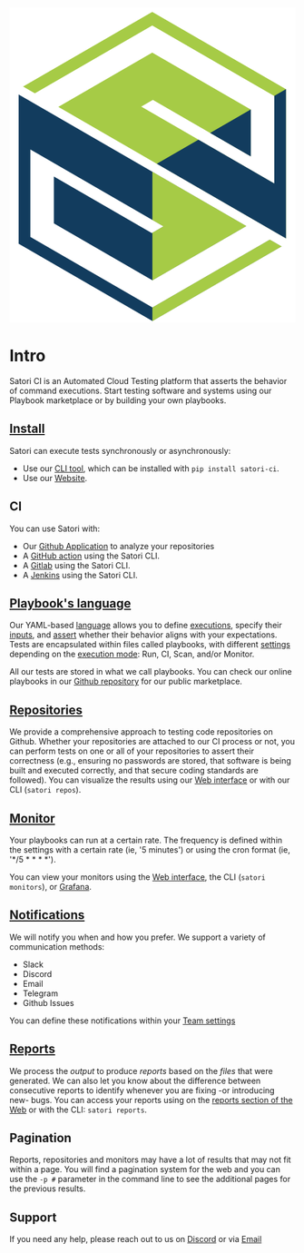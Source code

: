 ![Satori CI Logo](../../img/logo.png)

# Intro

Satori CI is an Automated Cloud Testing platform that asserts the behavior of command executions. Start testing software and systems using our Playbook marketplace or by building your own playbooks.

## [Install](getting-started/install.md)

Satori can execute tests synchronously or asynchronously:

- Use our [CLI tool](https://github.com/satorici/satori-cli), which can be installed with `pip install satori-ci`.
- Use our [Website](https://www.satori.ci).

## CI
You can use Satori with:
- Our [Github Application](https://github.com/apps/satorici) to analyze your repositories
- A [GitHub action](modes/ci/action.md) using the Satori CLI.
- A [Gitlab](modes/ci/gitlab.md) using the Satori CLI.
- A [Jenkins](modes/ci/jenkins.md) using the Satori CLI.

## [Playbook's language](playbooks/language.md)

Our YAML-based [language](playbooks/language.md) allows you to define [executions](playbooks/execution.md), specify their [inputs](playbooks/inputs.md), and [assert](playbooks/asserts.md) whether their behavior aligns with your expectations. Tests are encapsulated within files called playbooks, with different [settings](playbooks/settings.md) depending on the [execution mode](modes/modes.md): Run, CI, Scan, and/or Monitor.

All our tests are stored in what we call playbooks. You can check our online playbooks in our [Github repository](https://github.com/satorici/playbooks/) for our public marketplace.

## [Repositories](repo.md)

We provide a comprehensive approach to testing code repositories on Github. Whether your repositories are attached to our CI process or not, you can perform tests on one or all of your repositories to assert their correctness (e.g., ensuring no passwords are stored, that software is being built and executed correctly, and that secure coding standards are followed). You can visualize the results using our [Web interface](https://satori.ci/repos/) or with our CLI (`satori repos`).

## [Monitor](modes/monitor.md)

Your playbooks can run at a certain rate. The frequency is defined within the settings with a certain rate (ie, '5 minutes') or using the cron format (ie, '*/5 * * * *'). 

You can view your monitors using the [Web interface](https://www.satori.ci/monitors/), the CLI (`satori monitors`), or [Grafana](https://github.com/satorici/satori-plugin-grafana).

## [Notifications](notifications.md)

We will notify you when and how you prefer. We support a variety of communication methods:

- Slack
- Discord
- Email
- Telegram
- Github Issues

You can define these notifications within your [Team settings](https://www.satori-ci.com/team-settings/)

## [Reports](reports.md)

We process the *output* to produce *reports* based on the *files* that were generated. We can also let you know about the difference between consecutive reports to identify whenever you are fixing -or introducing new- bugs. You can access your reports using on the [reports section of the Web](https://www.satori-ci.com/reports/) or with the CLI: `satori reports`.

## Pagination

Reports, repositories and monitors may have a lot of results that may not fit within a page. You will find a pagination system for the web and you can use the `-p #` parameter in the command line to see the additional pages for the previous results.

## Support

If you need any help, please reach out to us on [Discord](https://discord.gg/F6Uzz7fc2s) or via [Email](mailto:support@satori-ci.com)

